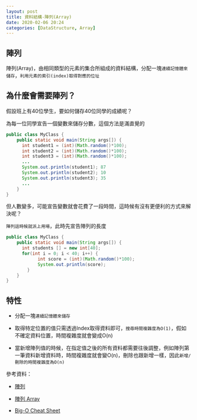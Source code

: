 ```yaml
---
layout: post
title: 資料結構-陣列(Array)
date: 2020-02-06 20:24
categories: [DataStructure, Array]
---
```


## 陣列

陣列(Array)，由相同類型的元素的集合所組成的資料結構，分配一塊`連續記憶體來儲存`，`利用元素的索引(index)取得對應的位址`

## 為什麼會需要陣列？

假設班上有40位學生，要如何儲存40位同學的成績呢？

為每一位同學宣告一個變數來儲存分數，這個方法是滿直覺的

```java
public class MyClass {
    public static void main(String args[]) {
      int student1 = (int)(Math.random()*100);
      int student2 = (int)(Math.random()*100);
      int student3 = (int)(Math.random()*100);
      ...
      System.out.println(student1); 87
      System.out.println(student2); 10
      System.out.println(student3); 35
      ...
    }
}
```

但人數變多，可能宣告變數就會花費了一段時間，這時候有沒有更便利的方式來解決呢？

`陣列這時候就派上用場`，此時先宣告陣列的長度


```java
public class MyClass {
    public static void main(String args[]) {
      int students [] = new int[40];
      for(int i = 0; i < 40; i++) {
            int score = (int)(Math.random()*100);
            System.out.println(score);
        }
    }
}
```

## 特性

- 分配一塊`連續記憶體來儲存`

- 取得特定位置的值只需透過Index取得資料即可，`搜尋時間複雜度為O(1)`，假如不確定資料位置，時間複雜度就會變成O(n)

- 當新增陣列值的時候，在指定值之後的所有資料都需要往後調整，例如陣列第一筆資料新增資料時，時間複雜度就會變O(n)，刪除也跟新增一樣，因此`新增/刪除的時間複雜度為O(n)`

參考資料：

- [陣列](https://zh.wikipedia.org/wiki/%E6%95%B0%E7%BB%84)

- [陣列 Array](https://ithelp.ithome.com.tw/articles/10213787)

- [Big-O Cheat Sheet](https://www.bigocheatsheet.com/)
